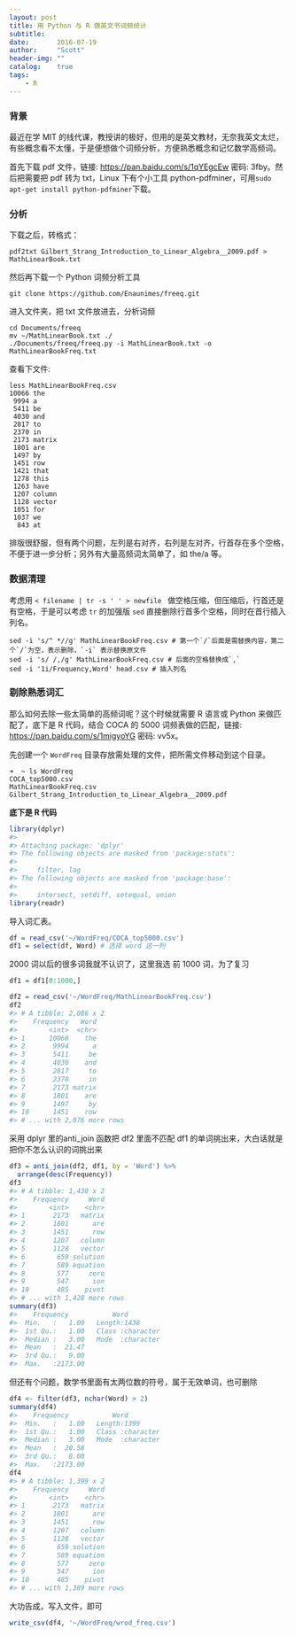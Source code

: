 ```yaml
---
layout: post
title: 用 Python 与 R 做英文书词频统计
subtitle: 
date:       2016-07-19
author:     "Scott"
header-img: ""
catalog:    true
tags:
    - R
---
```


### 背景

最近在学 MIT 的线代课，教授讲的极好，但用的是英文教材，无奈我英文太烂，有些概念看不太懂，于是便想做个词频分析，方便熟悉概念和记忆数学高频词。

首先下载 pdf 文件，链接: https://pan.baidu.com/s/1qYEgcEw 密码: 3fby。然后把需要把 pdf 转为 txt，Linux 下有个小工具 python-pdfminer，可用`sudo apt-get install python-pdfminer`下载。

### 分析

下载之后，转格式：

```
pdf2txt Gilbert_Strang_Introduction_to_Linear_Algebra__2009.pdf > MathLinearBook.txt
```

然后再下载一个 Python 词频分析工具

```
git clone https://github.com/Enaunimes/freeq.git
```

进入文件夹，把 txt 文件放进去，分析词频

```
cd Documents/freeq
mv ~/MathLinearBook.txt ./
./Documents/freeq/freeq.py -i MathLinearBook.txt -o MathLinearBookFreq.txt
```

查看下文件:

```
less MathLinearBookFreq.csv
10066 the
 9994 a
 5411 be
 4030 and
 2817 to
 2370 in
 2173 matrix
 1801 are
 1497 by
 1451 row
 1421 that
 1278 this
 1263 have
 1207 column
 1128 vector
 1051 for
 1037 we
  843 at
```

排版很舒服，但有两个问题，左列是右对齐，右列是左对齐，行首存在多个空格，不便于进一步分析；另外有大量高频词太简单了，如 the/a 等。

### 数据清理

考虑用 `< filename | tr -s ' ' > newfile ` 做空格压缩，但压缩后，行首还是有空格，于是可以考虑 `tr` 的加强版 `sed` 直接删除行首多个空格，同时在首行插入列名。

```
sed -i 's/^ *//g' MathLinearBookFreq.csv # 第一个`/`后面是需替换内容，第二个`/`为空，表示删除，`-i` 表示替换原文件
sed -i 's/ /,/g' MathLinearBookFreq.csv # 后面的空格替换成`,`
sed -i '1i/Frequency,Word' head.csv # 插入列名
```

### 剔除熟悉词汇

那么如何去除一些太简单的高频词呢？这个时候就需要 R 语言或 Python 来做匹配了，底下是 R 代码，结合 COCA 的 5000 词频表做的匹配，链接: https://pan.baidu.com/s/1migyoYG 密码: vv5x。

先创建一个 `WordFreq` 目录存放需处理的文件，把所需文件移动到这个目录。

```
➜  ~ ls WordFreq 
COCA_top5000.csv                                         MathLinearBookFreq.csv
Gilbert_Strang_Introduction_to_Linear_Algebra__2009.pdf
```

**底下是 R 代码**

```r
library(dplyr)
#> 
#> Attaching package: 'dplyr'
#> The following objects are masked from 'package:stats':
#> 
#>     filter, lag
#> The following objects are masked from 'package:base':
#> 
#>     intersect, setdiff, setequal, union
library(readr)
```

导入词汇表。

```r
df = read_csv('~/WordFreq/COCA_top5000.csv') 
df1 = select(df, Word) # 选择 word 这一列
```

2000 词以后的很多词我就不认识了，这里我选 前 1000 词，为了复习

```r
df1 = df1[0:1000,] 

df2 = read_csv('~/WordFreq/MathLinearBookFreq.csv')
df2
#> # A tibble: 2,086 x 2
#>    Frequency   Word
#>        <int>  <chr>
#> 1      10066    the
#> 2       9994      a
#> 3       5411     be
#> 4       4030    and
#> 5       2817     to
#> 6       2370     in
#> 7       2173 matrix
#> 8       1801    are
#> 9       1497     by
#> 10      1451    row
#> # ... with 2,076 more rows
```

采用 dplyr 里的anti_join 函数把 df2 里面不匹配 df1 的单词挑出来，大白话就是把你不怎么认识的词挑出来

```r
df3 = anti_join(df2, df1, by = 'Word') %>%
  arrange(desc(Frequency))
df3
#> # A tibble: 1,438 x 2
#>    Frequency     Word
#>        <int>    <chr>
#> 1       2173   matrix
#> 2       1801      are
#> 3       1451      row
#> 4       1207   column
#> 5       1128   vector
#> 6        659 solution
#> 7        589 equation
#> 8        577     zero
#> 9        547      ion
#> 10       485    pivot
#> # ... with 1,428 more rows
summary(df3)
#>    Frequency           Word          
#>  Min.   :   1.00   Length:1438       
#>  1st Qu.:   1.00   Class :character  
#>  Median :   3.00   Mode  :character  
#>  Mean   :  21.47                     
#>  3rd Qu.:   9.00                     
#>  Max.   :2173.00
```

但还有个问题，数学书里面有太两位数的符号，属于无效单词，也可删除

```r
df4 <- filter(df3, nchar(Word) > 2)
summary(df4)
#>    Frequency           Word          
#>  Min.   :   1.00   Length:1399       
#>  1st Qu.:   1.00   Class :character  
#>  Median :   3.00   Mode  :character  
#>  Mean   :  20.58                     
#>  3rd Qu.:   8.00                     
#>  Max.   :2173.00
df4
#> # A tibble: 1,399 x 2
#>    Frequency     Word
#>        <int>    <chr>
#> 1       2173   matrix
#> 2       1801      are
#> 3       1451      row
#> 4       1207   column
#> 5       1128   vector
#> 6        659 solution
#> 7        589 equation
#> 8        577     zero
#> 9        547      ion
#> 10       485    pivot
#> # ... with 1,389 more rows
```

大功告成，写入文件，即可

```r
write_csv(df4, '~/WordFreq/wrod_freq.csv')
```

